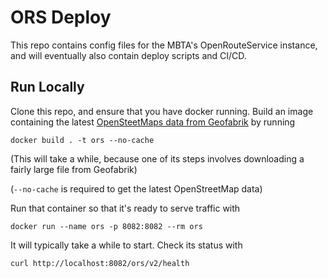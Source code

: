 # ORS Deploy

This repo contains config files for the MBTA's OpenRouteService
instance, and will eventually also contain deploy scripts and CI/CD.

## Run Locally

Clone this repo, and ensure that you have docker running. Build an
image containing the latest [OpenSteetMaps data from
Geofabrik](http://download.geofabrik.de/north-america/us-northeast-latest.osm.pbf)
by running

    docker build . -t ors --no-cache

(This will take a while, because one of its steps involves downloading
a fairly large file from Geofabrik)

(`--no-cache` is required to get the latest OpenStreetMap data)

Run that container so that it's ready to serve traffic with

    docker run --name ors -p 8082:8082 --rm ors

It will typically take a while to start. Check its status with

    curl http://localhost:8082/ors/v2/health
